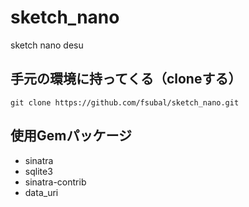 # sketch_nano
sketch nano desu

## 手元の環境に持ってくる（cloneする）
`git clone https://github.com/fsubal/sketch_nano.git`

## 使用Gemパッケージ
* sinatra
* sqlite3
* sinatra-contrib
* data_uri
